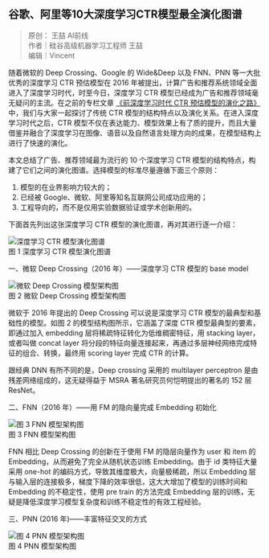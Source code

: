 ## 谷歌、阿里等10大深度学习CTR模型最全演化图谱

> 原创： 王喆 AI前线  
> 作者｜硅谷高级机器学习工程师 王喆  
> 编辑｜Vincent

随着微软的 Deep Crossing、Google 的 Wide&Deep 以及 FNN、PNN 等一大批优秀的深度学习 CTR 预估模型在 2016 年被提出，计算广告和推荐系统领域全面进入了深度学习时代，时至今日，深度学习 CTR 模型已经成为广告和推荐领域毫无疑问的主流。在之前的专栏文章  [《前深度学习时代 CTR 预估模型的演化之路》][1] 
中，我们与大家一起探讨了传统 CTR 模型的结构特点以及演化关系。在进入深度学习时代之后，CTR 模型不仅在表达能力、模型效果上有了质的提升，而且大量借鉴并融合了深度学习在图像、语音以及自然语言处理方向的成果，在模型结构上进行了快速的演化。

本文总结了广告、推荐领域最为流行的 10 个深度学习 CTR 模型的结构特点，构建了它们之间的演化图谱。选择模型的标准尽量遵循下面三个原则：
1. 模型的在业界影响力较大的；
2. 已经被 Google、微软、阿里等知名互联网公司成功应用的；
3. 工程导向的，而不是仅用实验数据验证或学术创新用的。

下面首先列出这张深度学习 CTR 模型的演化图谱，再对其进行逐一介绍：

![深度学习 CTR 模型演化图谱](https://majia29.github.io/mp2html/images/mp-20190419-ggald10d-01.png)  
图 1 深度学习 CTR 模型演化图谱

一、微软 Deep Crossing（2016 年）——深度学习 CTR 模型的 base model

![微软 Deep Crossing 模型架构图](https://majia29.github.io/mp2html/images/mp-20190419-ggald10d-02.png)  
图 2 微软 Deep Crossing 模型架构图

微软于 2016 年提出的 Deep Crossing 可以说是深度学习 CTR 模型的最典型和基础性的模型。如图 2 的模型结构图所示，它涵盖了深度 CTR 模型最典型的要素，即通过加入 embedding 层将稀疏特征转化为低维稠密特征，用 stacking layer，或者叫做 concat layer 将分段的特征向量连接起来，再通过多层神经网络完成特征的组合、转换，最终用 scoring layer 完成 CTR 的计算。

跟经典 DNN 有所不同的是，Deep crossing 采用的 multilayer perceptron 是由残差网络组成的，这无疑得益于 MSRA 著名研究员何恺明提出的著名的 152 层 ResNet。

二、FNN（2016 年）——用 FM 的隐向量完成 Embedding 初始化

![图 3 FNN 模型架构图](https://majia29.github.io/mp2html/images/mp-20190419-ggald10d-03.png)  
图 3 FNN 模型架构图

FNN 相比 Deep Crossing 的创新在于使用 FM 的隐层向量作为 user 和 item 的 Embedding，从而避免了完全从随机状态训练 Embedding。由于 id 类特征大量采用 one-hot 的编码方式，导致其维度极大，向量极稀疏，所以 Embedding 层与输入层的连接极多，梯度下降的效率很低，这大大增加了模型的训练时间和 Embedding 的不稳定性，使用 pre train 的方法完成 Embedding 层的训练，无疑是降低深度学习模型复杂度和训练不稳定性的有效工程经验。

三、PNN (2016 年)——丰富特征交叉的方式

![图 4 PNN 模型架构图](https://majia29.github.io/mp2html/images/mp-20190419-ggald10d-04.png)  
图 4 PNN 模型架构图





[1]: http://example.com/  "前深度学习时代 CTR 预估模型的演化之路"
